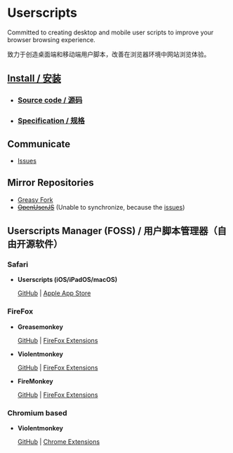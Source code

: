 # Userscripts

Committed to creating desktop and mobile user scripts to improve your browser browsing experience.

致力于创造桌面端和移动端用户脚本，改善在浏览器环境中网站浏览体验。

## [Install / 安装](https://github.com/ACTCD/Userscripts/tree/main/userjs#install)

- ### [Source code / 源码](https://github.com/ACTCD/Userscripts/tree/main/userjs)
- ### [Specification / 规格](https://github.com/ACTCD/Userscripts/tree/main/userjs#specification)

## Communicate

- [Issues](https://github.com/ACTCD/Userscripts/issues)

## Mirror Repositories

- [Greasy Fork](https://greasyfork.org/zh-CN/users/885672-actcd)
- ~~[OpenUserJS](https://openuserjs.org/users/ACTCD/scripts)~~ (Unable to synchronize, because the [issues](https://github.com/OpenUserJS/OpenUserJS.org/pull/1840))

## Userscripts Manager (FOSS) / 用户脚本管理器（自由开源软件）

### Safari

- **Userscripts (iOS/iPadOS/macOS)**

  [GitHub](https://github.com/quoid/userscripts) | [Apple App Store](https://geo.itunes.apple.com/app/userscripts/id1463298887)

### FireFox

- **Greasemonkey**

  [GitHub](https://github.com/greasemonkey/greasemonkey/) | [FireFox Extensions](https://addons.mozilla.org/firefox/addon/greasemonkey/)

- **Violentmonkey**

  [GitHub](https://github.com/violentmonkey/violentmonkey) | [FireFox Extensions](https://addons.mozilla.org/firefox/addon/violentmonkey/)

- **FireMonkey**

  [GitHub](https://github.com/erosman/support) | [FireFox Extensions](https://addons.mozilla.org/firefox/addon/firemonkey/)

### Chromium based

- **Violentmonkey**

  [GitHub](https://github.com/violentmonkey/violentmonkey) | [Chrome Extensions](https://chrome.google.com/webstore/detail/violentmonkey/jinjaccalgkegednnccohejagnlnfdag)
